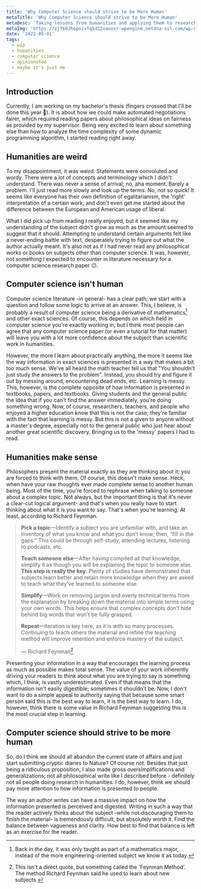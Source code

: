 ```yaml
---
title: 'Why Computer Science should strive to be More Human'
metaTitle: 'Why Computer Science should strive to be More Human'
metaDesc: 'Taking lessons from humanities and applying them to research and practices in computer sciences.'
metaImg: 'https://zjf683hopnivfq5d12xaooxr-wpengine.netdna-ssl.com/wp-content/uploads/2018/10/science-article-lede.jpg'
date: '2022-05-01'
tags:
  - wip
  - humanities
  - computer science
  - opinionated
  - maybe it's just me
---
```


## Introduction

Currently, I am working on my bachelor's thesis (fingers crossed that I'll be
done this year 🙏). It is about how we could make automated negotiations fairer,
which required reading papers about philosophical ideas on fairness as provided
by my supervisor. Being very excited to learn about something else than how to
analyze the time complexity of some dynamic programming algorithm, I started
reading right away.

## Humanities are weird

To my disappointment, it was weird. Statements were convoluted and wordy. There
were a lot of concepts and terminology which I didn't understand. There was
never a sense of arrival; no, aha moment. Barely a problem. I'll just read more
slowly and look up the terms. No, not so quick! It seems like everyone has their
own definition of egalitarianism, the 'right' interpretation of a certain work,
and don't even get me started about the difference between the European and
American usage of liberal.

What I did pick up from reading I really enjoyed, but it seemed like my
understanding of the subject didn't grow as much as the amount seemed to suggest
that it should. Attempting to understand certain arguments felt like a
never-ending battle with text, desperately trying to figure out what the author
actually meant. It's also not as if I had never read any philosophical works or
books on subjects other than computer science. It was, however, not something I
expected to encounter in literature necessary for a computer science research
paper :confused:.

## Computer science isn't human

Computer science literature -in general- has a clear path; we start with a
question and follow some logic to arrive at an answer. This, I believe, is
probably a result of computer science being a derivative of mathematics[^1] and
other exact sciences. Of course, this depends on which field in computer science
you're exactly working in, but I think most people can agree that any computer
science paper (or even a tutorial for that matter) will leave you with a lot
more confidence about the subject than scientific work in humanities.

However, the more I learn about practically anything, the more it seems like the
way information in exact sciences is presented in a way that makes a bit too
much sense. We've all heard the math teacher tell us that "You shouldn't just
study the answers to the problem". Instead, you should try and figure it out by
messing around, encountering dead ends, etc. Learning is messy. This, however,
is the complete opposite of how information is presented in textbooks, papers,
and textbooks. Giving students and the general public the idea that if you can't
find the answer immediately, you're doing something wrong. Now, of course,
researchers, teachers, and people who enjoyed a higher education know that this
is not the case; they're familiar with the fact that learning is messy. But this
is not a given to anyone without a master's degree, especially not to the
general public who just hear about another great scientific discovery. Bringing
us to the 'messy' papers I had to read.

[^1]: Back in the day, it was only taught as part of a mathematics major, instead of the more engineering-oriented subject we know it as today.

## Humanities make sense

Philosophers present the material exactly as they are thinking about it; you are
forced to think with them. Of course, this doesn't make sense. Heck, when have
your raw thoughts ever made complete sense to another human being. Most of the
time, you're forced to rephrase when talking to someone about a complex topic.
Not always, but the important thing is that it's never a clear-cut logical
argument- and that's when you really have to start thinking about what it is you
want to say. That's when you're learning. At least, according to Richard
Feynman.

> **Pick a topic**—Identify a subject you are unfamiliar with, and take an inventory
> of what you know and what you don’t know; then, “fill in the gaps.” This could
> be through self-study, attending lectures, listening to podcasts, etc.
>
> **Teach someone else**—After having compiled all that knowledge, simplify it as though you
> will be explaining the topic to someone else. **This step is really the key**.
> Plenty of studies have demonstrated that subjects learn better and retain more
> knowledge when they are asked to teach what they’ve learned to someone else.
>
> **Simplify**—Work on removing jargon and overly technical terms from the explanation
> by breaking down the material into simple terms using your own words. This helps
> ensure that complex concepts don’t hide behind big words that won’t be fully
> grasped.
>
> **Repeat**—Iteration is key here, as it is with so many processes.
> Continuing to teach others the material and refine the teaching method will
> improve retention and enforce mastery of the subject.
>
> — Richard Feynman[^2]

Presenting your information in a way that encourages the learning process as
much as possible makes total sense. The value of your work inherently driving
your readers to think about what you are trying to say is something which, I
think, is vastly underestimated. Even if that means that the information isn't
easily digestible; sometimes it shouldn't be. Now, I don't want to do a simple
appeal to authority saying that because some smart person said this is the best
way to learn, it is the best way to learn. I do, however, think there is some
value in Richard Feynman suggesting this is the most crucial step in learning.

[^2]: This isn't a direct quote, but something called the 'Feynman Method'. The
    method Richard Feynman said he used to learn about new subjects.

## Computer science should strive to be more human

So, do I think we should all abandon the current state of affairs and just start
submitting cryptic diaries to Nature? Of course not. Besides that just being a
ridiculous proposition, I also made gross oversimplifications and
generalizations; not all philosophical write like I described before -
definitely not all people doing research in humanities. I do, however, think we
should pay more attention to how information is presented to people.

The way an author writes can have a massive impact on how the information
presented is perceived and digested. Writing in such a way that the reader
actively thinks about the subject -while not discouraging them to finish the
material- is tremendously difficult, but absolutely worth it. Find the balance
between vagueness and clarity. How best to find that balance is left as an
exercise for the reader.

